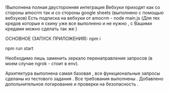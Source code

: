 !Выполнена полная двусторонняя интеграция
Вебхуки приходят как со стороны amocrm так и со стороны google sheets (выполнено с помощью вебхуков)
Есть подписка на вебхуки от amocrm - node main.js (Для тех кредов которые я скину уже все выполнено и не нужно , с Вашими кредами можно сделать так же )

ОСНОВНОЕ (ЗАПУСК ПРИЛОЖЕНИЯ):
npm i

npm run start

Необходимо лишь заменить зеркало перенаправления запросов (в моем случае ngrok - стоит в env).

Архитектура выполнена самая базовая , все функциональные запросы сделаны из тестового задания . Все требования выполнены . Добавлено допольнительное логирование и проверки на безопасность . 
